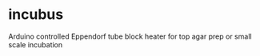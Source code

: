 # incubus
Arduino controlled Eppendorf tube block heater for top agar prep or small scale incubation
